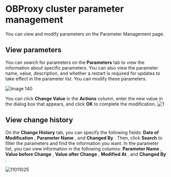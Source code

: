 OBProxy cluster parameter management 
=========================================================

You can view and modify parameters on the Parameter Management page. 

**View parameters** 
----------------------------------------

You can search for parameters on the **Parameters** tab to view the information about specific parameters. You can also view the parameter name, value, description, and whether a restart is required for updates to take effect in the parameter list. You can modify these parameters. 

![Image 140](https://help-static-aliyun-doc.aliyuncs.com/assets/img/en-US/7649788461/p426264.png)

You can click **Change Value** in the **Actions** column, enter the new value in the dialog box that appears, and click **OK** to complete the modification. ![1](https://help-static-aliyun-doc.aliyuncs.com/assets/img/en-US/1035306461/p393993.png)

**View change history** 
--------------------------------------------

On the **Change History** tab, you can specify the following fields: **Date of Modification** , **Parameter Name** , and **Changed By** . Then, click **Search** to filter the parameters and find the information you want. In the parameter list, you can view information in the following columns: **Parameter Name** , **Value before Change** , **Value after Change** , **Modified At** , and **Changed By** .

![11011025](https://help-static-aliyun-doc.aliyuncs.com/assets/img/en-US/9559917361/p345946.png)
